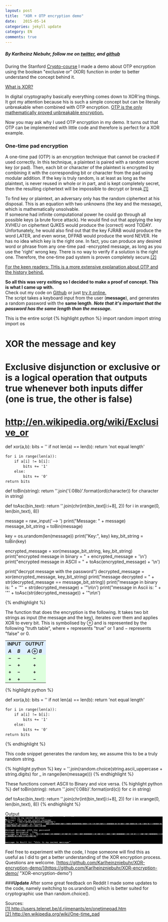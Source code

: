 ```yaml
---
layout: post
title:  "XOR + OTP encryption demo"
date:   2015-05-14
categories: jekyll update
category: EN
comments: true
---
```


<h5>By Karlheinz Niebuhr, follow me on <a href="https://twitter.com/NiebuhrKarl">twitter</a>, and <a href="https://github.com/Karlheinzniebuhr">github</a></h5>

During the Stanford [Crypto-course](https://www.coursera.org/course/crypto) I made a demo about OTP encryption using the boolean "exclusive or" (XOR) function in order to better understand the concept behind it. 

[What is XOR?](http://en.wikipedia.org/wiki/Exclusive_or)

In digital cryptography basically everything comes down to XOR'ing things. It got my attention because his is such a simple concept but can be literally unbreakable when combined with OTP encryption. [OTP is the only mathematically proved unbreakable encryption.](http://users.telenet.be/d.rijmenants/en/onetimepad.htm) 

Now you may ask why I used OTP encryption in my demo. It turns out that OTP can be implemented with little code and therefore is perfect for a XOR example.

### One-time pad encryption
A one-time pad (OTP) is an encryption technique that cannot be cracked if used correctly. In this technique, a plaintext is paired with a random secret key (or pad). Then, each bit or character of the plaintext is encrypted by combining it with the corresponding bit or character from the pad using modular addition. If the key is truly random, is at least as long as the plaintext, is never reused in whole or in part, and is kept completely secret, then the resulting ciphertext will be impossible to decrypt or break.<A HREF="#1">[1]</A> 

To find key or plaintext, an adversary only has the random ciphertext at his disposal. This is an equation with two unknowns (the key and the message), which is mathematically unsolvable.  
If someone had infinite computational power he could go through all possible keys (a brute force attack). He would find out that applying the key XVHEU on ciphertext QJKES would produce the (correct) word TODAY. Unfortunately, he would also find out that the key FJRAB would produce the word LATER, and even worse, DFPAB would produce the word NEVER. He has no idea which key is the right one. In fact, you can produce any desired word or phrase from any one-time pad -encrypted message, as long as you use the 'right' wrong key. There is no way to verify if a solution is the right one. Therefore, the one-time pad system is proven completely secure.<A HREF="#2">[2]</A>

[For the keen readers: THis is a more extensive explanation about OTP and the history behind. ](http://users.telenet.be/d.rijmenants/en/onetimepad.htm)

**So all this was very exiting so I decided to make a proof of concept. This is what I came up with.**  
Check out my code on [Github](https://github.com/Karlheinzniebuhr/XOR-encryption-demo/) or just [try it online.](https://repl.it/oJl)  
The script takes a keyboard input from the user (**message**), and generates a random password with the **same length**.
***Note that it's important that the password has the same length than the message.***


This is the entire script
{% highlight python %}
import random
import string
import os

# XOR the message and key
# Exclusive disjunction or exclusive or is a logical operation that outputs true whenever both inputs differ (one is true, the other is false)
# http://en.wikipedia.org/wiki/Exclusive_or
def xor(a,b):
	bits = ''
	if not len(a) == len(b):
		return 'not equal length'

	for i in range(len(a)):
		if a[i] != b[i]:
			bits += '1'
		else:
			bits += '0'
	return bits



def toBin(string):
	return ''.join('{:08b}'.format(ord(character)) for character in string)

def toAsc(bin_text):
	return ''.join(chr(int(bin_text[i:i+8], 2)) for i in xrange(0, len(bin_text), 8))

message = raw_input('--> ')
print("Message: " + message)
message_bit_string = toBin(message)

key = os.urandom(len(message))
print("Key:", key)
key_bit_string = toBin(key)

encrypted_message = xor(message_bit_string, key_bit_string)
print("encrypted message in binary = " + encrypted_message + '\n')
print("encrypted message in ASCII = " + toAsc(encrypted_message) + '\n')

print("decrypt message with the password")
decrypted_message = xor(encrypted_message, key_bit_string)
print("message decrypted = " + str(decrypted_message == message_bit_string))
print("message in binary is: " + '"' + str(decrypted_message) + '"\n\n')
print("message in Ascii is: " + '"' + toAsc(str(decrypted_message)) + '"\n\n')

{% endhighlight %}


The function that does the encryption is the following. It takes two bit strings as input (the message and the key), iterates over them and applies XOR to every bit. This is symbolised by ⊕ and is represented by the following "truth table", where + represents "true" or 1 and − represents "false" or 0.

<table class="wikitable" style="margin: 1em auto 1em auto">
<tbody><tr bgcolor="#DDEEFF" align="center">
<td colspan="2"><b>INPUT</b></td>
<td><b>OUTPUT</b></td>
</tr>
<tr bgcolor="#DDEEFF" align="center">
<td><i><b>A</b></i></td>
<td><i><b>B</b></i></td>
<td><b><i>A</i> ⊕ <i>B</i></b></td>
</tr>
<tr bgcolor="#DDFFDD" align="center">
<td><b>−</b></td>
<td><b>−</b></td>
<td><b>−</b></td>
</tr>
<tr bgcolor="#DDFFDD" align="center">
<td><b>−</b></td>
<td><b>+</b></td>
<td><b>+</b></td>
</tr>
<tr bgcolor="#DDFFDD" align="center">
<td><b>+</b></td>
<td><b>−</b></td>
<td><b>+</b></td>
</tr>
<tr bgcolor="#DDFFDD" align="center">
<td><b>+</b></td>
<td><b>+</b></td>
<td><b>−</b></td>
</tr>
</tbody></table>


{% highlight python %}

def xor(a,b):
	bits = ''
	if not len(a) == len(b):
		return 'not equal length'

	for i in range(len(a)):
		if a[i] != b[i]:
			bits += '1'
		else:
			bits += '0'
	return bits

{% endhighlight %}


This code snippet generates the random key, we assume this to be a truly random string.

{% highlight python %}
key = ''.join(random.choice(string.ascii_uppercase + string.digits) for _ in range(len(message)))
{% endhighlight %}

These functions convert ASCII to Binary and vice versa.
{% highlight python %}
def toBin(string):
	return ''.join('{:08b}'.format(ord(c)) for c in string)

def toAsc(bin_text):
	return ''.join(chr(int(bin_text[i:i+8], 2)) for i in xrange(0, len(bin_text), 8))
{% endhighlight %}


Output
![Image image2](https://raw.githubusercontent.com/Karlheinzniebuhr/karlheinzniebuhr.github.io/master/images/xor.PNG)


Feel free to experiment with the code, I hope someone will find this as useful as I did to get a better understanding of the XOR encryption process. Questions are welcome. 
[https://github.com/Karlheinzniebuhr/XOR-encryption-demo/](https://github.com/Karlheinzniebuhr/XOR-encryption-demo/ "XOR-encryption-demo")


###**Update**
After some great feedback on Reddit I made some updates to the code, namely switching to os.urandom() which is better suited for cryptographic use than random.choice(). 

Sources:  <br>
<A NAME="1" href="http://users.telenet.be/d.rijmenants/en/onetimepad.htm">[1] http://users.telenet.be/d.rijmenants/en/onetimepad.htm</A>  <br>
<A NAME="2" href="http://en.wikipedia.org/wiki/One-time_pad">[2] http://en.wikipedia.org/wiki/One-time_pad</A>